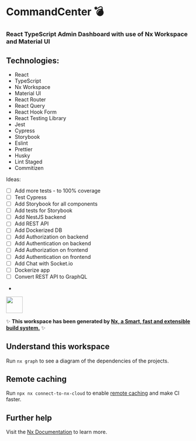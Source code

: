 # CommandCenter 💣

### React TypeScript Admin Dashboard with use of Nx Workspace and Material UI

## Technologies:

-  React
- TypeScript
- Nx Workspace
- Material UI
- React Router
- React Query
- React Hook Form
- React Testing Library
- Jest
- Cypress
- Storybook
- Eslint
- Prettier
- Husky
- Lint Staged
- Commitizen

Ideas:
- [ ] Add more tests - to 100% coverage
- [ ] Test Cypress
- [ ] Add Storybook for all components
- [ ] Add tests for Storybook
- [ ] Add NestJS backend
- [ ] Add REST API 
- [ ] Add Dockerized DB
- [ ] Add Authorization on backend
- [ ] Add Authentication on backend
- [ ] Add Authorization on frontend
- [ ] Add Authentication on frontend
- [ ] Add Chat with Socket.io
- [ ] Dockerize app
- [ ] Convert REST API to GraphQL
- 


<a alt="Nx logo" href="https://nx.dev" target="_blank" rel="noreferrer"><img src="https://raw.githubusercontent.com/nrwl/nx/master/images/nx-logo.png" width="45"></a>

✨ **This workspace has been generated by [Nx, a Smart, fast and extensible build system.](https://nx.dev)** ✨

## Understand this workspace

Run `nx graph` to see a diagram of the dependencies of the projects.

## Remote caching

Run `npx nx connect-to-nx-cloud` to enable [remote caching](https://nx.app) and make CI faster.

## Further help

Visit the [Nx Documentation](https://nx.dev) to learn more.
